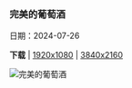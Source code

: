 ### 完美的葡萄酒

日期：2024-07-26

**下载**  |  [1920x1080](https://cn.bing.com/th?id=OHR.RhinelandVineyards_ZH-CN3332101688_1920x1080.jpg)  |  [3840x2160](https://cn.bing.com/th?id=OHR.RhinelandVineyards_ZH-CN3332101688_UHD.jpg)

![完美的葡萄酒](https://cn.bing.com/th?id=OHR.RhinelandVineyards_ZH-CN3332101688_1920x1080.jpg "摩泽尔河谷的葡萄园，莱茵兰-法尔茨，德国 (© Jorg Greuel/Getty Images)")


